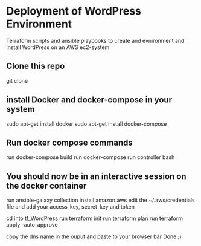 # Deployment of WordPress Environment
Terraform scripts and ansible playbooks to create and evnironment and install WordPress on an AWS ec2-system

## Clone this repo
git clone <repo>

## install Docker and docker-compose in your system
sudo apt-get install docker
sudo apt-get install docker-compose

## Run docker compose commands
run docker-compose build
run docker-compose run controller bash


## You should now be in an interactive session on the docker container

run ansible-galaxy collection install amazon.aws 
edit the ~/.aws/credentials file and add your access_key, secret_key and token

cd into tf_WordPress
run terraform init
run terraform plan
run terraform apply -auto-approve

copy the dns name in the ouput and paste to your browser bar
Done ;)
